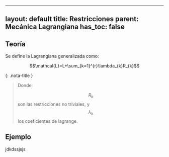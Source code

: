 
---

layout: default
title: Restricciones
parent: Mecánica Lagrangiana
has_toc: false
---

## Teoría
Se define la Lagrangiana generalizada como:

$$\mathcal{L}=L+\sum_{k=1}^{r}\lambda_{k}R_{k}$$

{: .nota-title }
> Donde:
>
> $$R_{k}$$ son las restricciones no triviales, y $$\lambda_{k}$$ los coeficientes de lagrange.

## Ejemplo 
jdkdssjsjs
